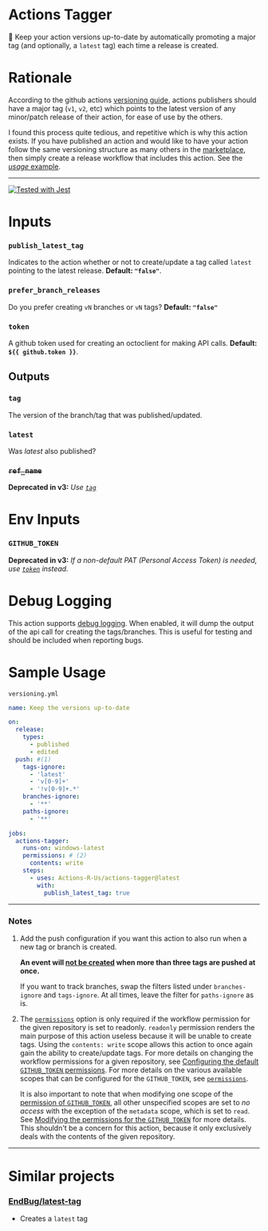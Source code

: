 # Actions Tagger

:speedboat: Keep your action versions up-to-date by automatically promoting a
major tag (and optionally, a `latest` tag) each time a release is created.

# Rationale

According to the github actions
[versioning guide](https://github.com/actions/toolkit/blob/master/docs/action-versioning.md#versioning),
actions publishers should have a major tag (`v1`, `v2`, etc) which points to the
latest version of any minor/patch release of their action, for ease of use by
the others.

I found this process quite tedious, and repetitive which is why this action
exists. If you have published an action and would like to have your action
follow the same versioning structure as many others in the
[marketplace](https://github.com/marketplace?type=actions), then simply create a
release workflow that includes this action. See the
[_usage_ example](#sample-usage).

---

[![Tested with Jest](https://img.shields.io/badge/tested_with-jest-99424f.svg)](https://github.com/facebook/jest)

# Inputs

### `publish_latest_tag`

Indicates to the action whether or not to create/update a tag called `latest`
pointing to the latest release. **Default: `"false"`**.

### `prefer_branch_releases`

Do you prefer creating `vN` branches or `vN` tags? **Default: `"false"`**

### `token`

A github token used for creating an octoclient for making API calls. **Default:
`${{ github.token }}`**.

## Outputs

### `tag`

The version of the branch/tag that was published/updated.

### `latest`

Was _latest_ also published?

### <strike>`ref_name`</strike>

**Deprecated in v3:** _Use [`tag`](#tag)_

# Env Inputs

### `GITHUB_TOKEN`

**Deprecated in v3:** _If a non-default PAT (Personal Access Token) is needed,
use [`token`](#token) instead._

# Debug Logging

This action supports
[debug logging](https://docs.github.com/en/actions/managing-workflow-runs/enabling-debug-logging#enabling-step-debug-logging).
When enabled, it will dump the output of the api call for creating the
tags/branches. This is useful for testing and should be included when reporting
bugs.

# Sample Usage

`versioning.yml`

```yaml
name: Keep the versions up-to-date

on:
  release:
    types:
      - published
      - edited
  push: #(1)
    tags-ignore:
      - 'latest'
      - 'v[0-9]+'
      - '!v[0-9]+.*'
    branches-ignore:
      - '**'
    paths-ignore:
      - '**'

jobs:
  actions-tagger:
    runs-on: windows-latest
    permissions: # (2)
      contents: write
    steps:
      - uses: Actions-R-Us/actions-tagger@latest
        with:
          publish_latest_tag: true
```

---

### Notes

1. Add the push configuration if you want this action to also run when a new tag
   or branch is created.

   **An event will
   [not be created](https://docs.github.com/en/actions/using-workflows/events-that-trigger-workflows#push)
   when more than three tags are pushed at once.**

   If you want to track branches, swap the filters listed under
   `branches-ignore` and `tags-ignore`. At all times, leave the filter for
   `paths-ignore` as is.

2. The
   [`permissions`](https://docs.github.com/en/actions/using-workflows/workflow-syntax-for-github-actions#permissions)
   option is only required if the workflow permission for the given repository
   is set to readonly. `readonly` permission renders the main purpose of this
   action useless because it will be unable to create tags. Using the
   `contents: write` scope allows this action to once again gain the ability to
   create/update tags. For more details on changing the workflow permissions for
   a given repository, see
   [Configuring the default `GITHUB_TOKEN` permissions](https://docs.github.com/en/repositories/managing-your-repositorys-settings-and-features/enabling-features-for-your-repository/managing-github-actions-settings-for-a-repository#configuring-the-default-github_token-permissions).
   For more details on the various available scopes that can be configured for
   the `GITHUB_TOKEN`, see
   [`permissions`](https://docs.github.com/en/actions/using-workflows/workflow-syntax-for-github-actions#permissions).

   It is also important to note that when modifying one scope of the
   [permission of `GITHUB_TOKEN`](https://docs.github.com/en/actions/security-guides/automatic-token-authentication#permissions-for-the-github_token),
   all other unspecified scopes are set to _no access_ with the exception of the
   `metadata` scope, which is set to `read`. See
   [Modifying the permissions for the `GITHUB_TOKEN`](https://docs.github.com/en/actions/security-guides/automatic-token-authentication#modifying-the-permissions-for-the-github_token)
   for more details. This shouldn't be a concern for this action, because it
   only exclusively deals with the contents of the given repository.

---

# Similar projects

### [EndBug/latest-tag](https://github.com/EndBug/latest-tag)

- Creates a `latest` tag
